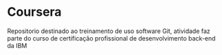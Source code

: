# Coursera
Repositorio destinado ao treinamento de uso software Git, atividade faz parte do curso de certificação profissional de desenvolvimento back-end da IBM
